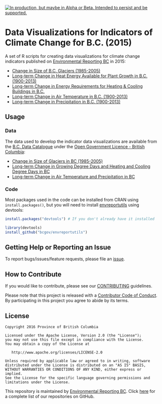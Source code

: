 <div id="devex-badge"><a rel="Delivery" href="https://github.com/BCDevExchange/docs/blob/master/discussion/projectstates.md"><img alt="In production, but maybe in Alpha or Beta. Intended to persist and be supported." style="border-width:0" src="https://assets.bcdevexchange.org/images/badges/delivery.svg" title="In production, but maybe in Alpha or Beta. Intended to persist and be supported." /></a></div>


# Data Visualizations for Indicators of Climate Change for B.C. (2015)

A set of R scripts for creating data visualizations for climate change indicators published on [Environmental Reporting BC](http://www2.gov.bc.ca/gov/content?id=3C233B4F802A4FE186297EC52311E40C) in 2015:

- [Change in Size of B.C. Glaciers (1985-2005)](http://www.env.gov.bc.ca/soe/indicators/climate-change/glaciers.html)
- [Long-term Change in Heat Energy Available for Plant Growth in B.C. (1900-2013)](http://www.env.gov.bc.ca/soe/indicators/climate-change/growing-days.html)
- [Long-term Change in Energy Requirements for Heating & Cooling Buildings in B.C.](http://www.env.gov.bc.ca/soe/indicators/climate-change/heating-cooling-days.html)
- [Long-term Change in Air Temperature in B.C. (1900-2013)](http://www.env.gov.bc.ca/soe/indicators/climate-change/temp.html)
- [Long-term Change in Precipitation in B.C. (1900-2013)](http://www.env.gov.bc.ca/soe/indicators/climate-change/precip.html)


## Usage

### Data
The data used to develop the indicator data visualizations are available from the [B.C. Data Catalogue](https://catalogue.data.gov.bc.ca/dataset?download_audience=Public) under the
[Open Government Licence - British Columbia](http://www2.gov.bc.ca/gov/content/governments/about-the-bc-government/databc/open-data/open-government-license-bc):

- [Change in Size of Glaciers in BC (1985-2005)](https://catalogue.data.gov.bc.ca/dataset/89ff86d7-2d04-4c96-b945-ba56688906eb)
- [Long-term Change in Growing Degree Days and Heating and Cooling Degree Days in BC](https://catalogue.data.gov.bc.ca/dataset/8f0d304e-161d-42e6-a982-cad13e60bd8f)
- [Long-term Change in Air Temperature and Precipitation in BC](https://catalogue.data.gov.bc.ca/dataset/86f93096-8d3d-4b68-ab63-175cc68257e6)


### Code

Most packages used in the code can be installed from CRAN using `install.packages()`, but you will need to install [envreportutils](https://github.com/bcgov/envreportutils) using devtools:


```r
install.packages("devtools") # If you don't already have it installed

library(devtools)
install_github("bcgov/envreportutils")
```

## Getting Help or Reporting an Issue

To report bugs/issues/feature requests, please file an [issue](https://github.com/bcgov/climate-change-indicators-2015/issues).

## How to Contribute

If you would like to contribute, please see our [CONTRIBUTING](CONTRIBUTING.md) guidelines.

Please note that this project is released with a [Contributor Code of Conduct](CODE_OF_CONDUCT.md). By participating in this project you agree to abide by its terms.

## License

    Copyright 2016 Province of British Columbia

    Licensed under the Apache License, Version 2.0 (the "License");
    you may not use this file except in compliance with the License.
    You may obtain a copy of the License at 

       http://www.apache.org/licenses/LICENSE-2.0

    Unless required by applicable law or agreed to in writing, software
    distributed under the License is distributed on an "AS IS" BASIS,
    WITHOUT WARRANTIES OR CONDITIONS OF ANY KIND, either express or implied.
    See the License for the specific language governing permissions and
    limitations under the License.
    
This repository is maintained by [Environmental Reporting BC](http://www2.gov.bc.ca/gov/content?id=FF80E0B985F245CEA62808414D78C41B). Click [here](https://github.com/bcgov/EnvReportBC-RepoList) for a complete list of our repositories on GitHub.
